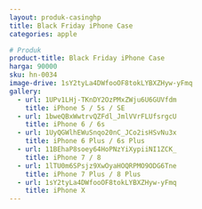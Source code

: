 ```yaml
---
layout: produk-casinghp
title: Black Friday iPhone Case
categories: apple

# Produk
product-title: Black Friday iPhone Case
harga: 90000
sku: hn-0034
image-drive: 1sY2tyLa4DWfooOF8tokLYBXZHyw-yFmq
gallery:
  - url: 1UPv1LHj-TKnDY2OzPMxZWju6U6GUVfdm
    title: iPhone 5 / 5s / SE
  - url: 1bweQBxWwtrvQZFdl_JmlVVrFLUfsrgcU
    title: iPhone 6 / 6s
  - url: 1UyQGWlhEWuSnqo20nC_JCo2isHSvNu3x
    title: iPhone 6 Plus / 6s Plus
  - url: 11BEhaP8soey64HoPNzYiXypiiNI1ZCK_
    title: iPhone 7 / 8
  - url: 1lTU0m6SPsjz9XwOyaHOQRPMO9ODG6Tne
    title: iPhone 7 Plus / 8 Plus
  - url: 1sY2tyLa4DWfooOF8tokLYBXZHyw-yFmq
    title: iPhone X
---
```

